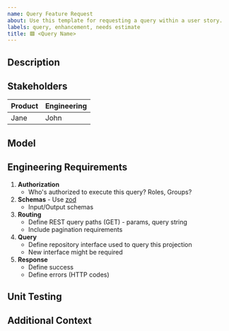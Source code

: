 ```yaml
---
name: Query Feature Request
about: Use this template for requesting a query within a user story.
labels: query, enhancement, needs estimate
title: 🟩 <Query Name>
---
```


## Description
<!-- A clear and concise description of the feature. -->

## Stakeholders
<!-- The main points of contact for questions relating to the scope of the feature. -->
| Product   | Engineering |
| --------- | ----------- |
| Jane     | John       |

## Model
<!-- A screenshot or reference to the slice of the model in context. -->

## Engineering Requirements
<!-- List of engineering items required as part of the feature. -->

1. **Authorization**
   - Who's authorized to execute this query? Roles, Groups?
2. **Schemas** - Use [zod](http://zod.dev)
   - Input/Output schemas
3. **Routing**
   - Define REST query paths (GET) - params, query string
   - Include pagination requirements
4. **Query**
   - Define repository interface used to query this projection
   - New interface might be required
5. **Response**
   - Define success
   - Define errors (HTTP codes)

## Unit Testing
<!-- List unit testing scenarios in given-when-then format to cover this feature. -->

## Additional Context
<!-- (Optional) Any other context here, including unanswered hotspots. -->
